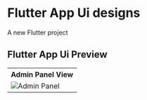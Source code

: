 # Flutter App Ui designs

A new Flutter project



## Flutter App Ui Preview


<table>
  
  
<tr>                    
   
   <th> Admin Panel View </th>

</tr>
  
  
  
  
<tr>

<td>

<img src="https://github.com/mdsomad/flutter_app_ui_designs/assets/103892160/dff9b287-4138-4092-9c04-2f2d42f5a76f" alt="Admin Panel"/>

</td>
  

</tr>

</table>


